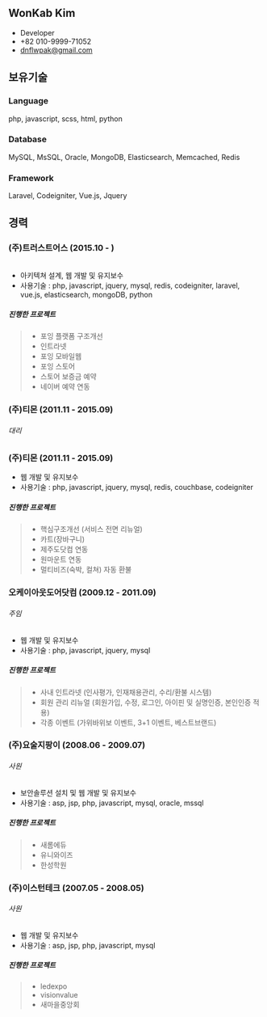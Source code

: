 ## WonKab Kim

* Developer
* +82 010-9999-71052
* dnflwpak@gmail.com

## 보유기술
### Language
php, javascript, scss, html, python

### Database
MySQL, MsSQL, Oracle, MongoDB, Elasticsearch, Memcached, Redis

### Framework
Laravel, Codeigniter, Vue.js, Jquery

## 경력


### (주)트러스트어스 (2015.10 - )
###### 
* 아키텍쳐 설계, 웹 개발 및 유지보수
* 사용기술 : php, javascript, jquery, mysql, redis, codeigniter, laravel, vue.js, elasticsearch, mongoDB, python

##### 진행한 프로젝트
> * 포잉 플랫폼 구조개선
> * 인트라넷
> * 포잉 모바일웹
> * 포잉 스토어
> * 스토어 보증금 예약
> * 네이버 예약 연동


### (주)티몬 (2011.11 - 2015.09)
###### 대리
### (주)티몬 (2011.11 - 2015.09)
* 웹 개발 및 유지보수
* 사용기술 : php, javascript, jquery, mysql, redis, couchbase, codeigniter

##### 진행한 프로젝트
> * 핵심구조개선 (서비스 전면 리뉴얼)
> * 카트(장바구니)
> * 제주도닷컴 연동
> * 원마운트 연동
> * 멀티비즈(숙박, 컬쳐) 자동 환불


### 오케이아웃도어닷컴 (2009.12 - 2011.09)
###### 주임
* 웹 개발 및 유지보수
* 사용기술 : php, javascript, jquery, mysql

##### 진행한 프로젝트
> * 사내 인트라넷 (인사평가, 인재채용관리, 수리/환불 시스템)
> * 회원 관리 리뉴얼 (회원가입, 수정, 로그인, 아이핀 및 실명인증, 본인인증 적용)
> * 각종 이벤트 (가위바위보 이벤트, 3+1 이벤트, 베스트브랜드)


### (주)요술지팡이 (2008.06 - 2009.07)
###### 사원
* 보안솔루션 설치 및 웹 개발 및 유지보수
* 사용기술 : asp, jsp, php, javascript, mysql, oracle, mssql

##### 진행한 프로젝트
> * 새롬에듀
> * 유니와이즈
> * 한성학원


### (주)이스턴테크 (2007.05 - 2008.05)
###### 사원
* 웹 개발 및 유지보수
* 사용기술 : asp, jsp, php, javascript, mysql

##### 진행한 프로젝트
> * ledexpo
> * visionvalue
> * 새마을중앙회
